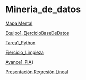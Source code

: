 # Mineria_de_datos

[Mapa Mental](https://github.com/CesarDominguez27/Mineria_de_datos/blob/main/Mapa%20mental%20Minería.pdf)

[Equipo1_EjercicioBaseDeDatos](https://github.com/CesarDominguez27/Mineria_de_datos/blob/main/Equipo_1-Ejercicio%20base%20de%20datos.pdf)

[Tarea1_Python](https://github.com/CesarDominguez27/Mineria_de_datos/blob/main/Tarea1_Python%20(1).ipynb)

[Ejercicio_Limpieza](https://github.com/ReginaMb/Data_Mining/blob/main/Ej_Limpieza_1.ipynb)

[Avance1_PIA](https://github.com/CesarDominguez27/Mineria_de_datos/blob/main/Avance1_PIA_Equipo1.ipynb)}

[Presentación Regresión Lineal](https://github.com/CesarDominguez27/Mineria_de_datos/blob/main/Presentación_Regresión%20Lineal_N.01.pdf)

